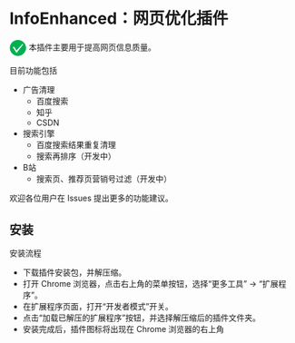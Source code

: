 # InfoEnhanced：网页优化插件

<img src="static\images\icon1.png" width = "30" alt="logo" align=center>
本插件主要用于提高网页信息质量。

目前功能包括

- 广告清理
  - 百度搜索
  - 知乎
  - CSDN
- 搜索引擎
  - 百度搜索结果重复清理
  - 搜索再排序（开发中）
- B站
  - 搜索页、推荐页营销号过滤（开发中）

欢迎各位用户在 Issues 提出更多的功能建议。

## 安装

安装流程

- 下载插件安装包，并解压缩。
- 打开 Chrome 浏览器，点击右上角的菜单按钮，选择“更多工具” -> “扩展程序”。
- 在扩展程序页面，打开“开发者模式”开关。
- 点击“加载已解压的扩展程序”按钮，并选择解压缩后的插件文件夹。
- 安装完成后，插件图标将出现在 Chrome 浏览器的右上角
